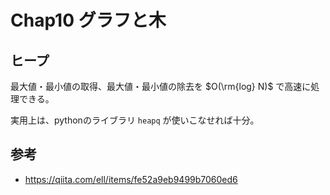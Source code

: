 # Chap10 グラフと木

## ヒープ
最大値・最小値の取得、最大値・最小値の除去を $O(\rm{log} N)$ で高速に処理できる。

実用上は、pythonのライブラリ `heapq` が使いこなせれば十分。

## 参考
- https://qiita.com/ell/items/fe52a9eb9499b7060ed6